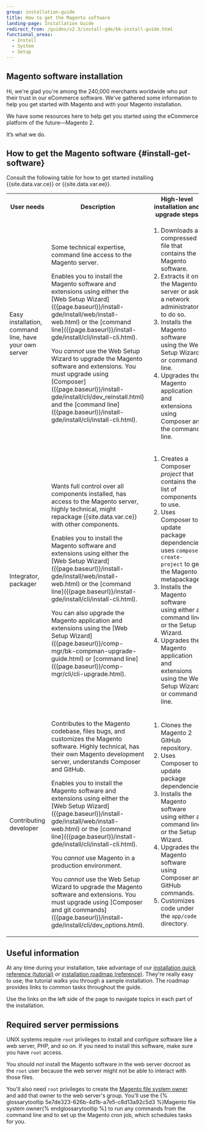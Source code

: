 ```yaml
---
group: installation-guide
title: How to get the Magento software
landing-page: Installation Guide
redirect_from: /guides/v2.3/install-gde/bk-install-guide.html
functional_areas:
  - Install
  - System
  - Setup
---
```


## Magento software installation

Hi, we're glad you're among the 240,000 merchants worldwide who put their trust in our eCommerce software. We've gathered some information to help you get started with Magento and with your Magento installation.

We have some resources here to help get you started using the eCommerce platform of the future—Magento 2.

It’s what we do.

## How to get the Magento software {#install-get-software}

Consult the following table for how to get started installing {{site.data.var.ce}} or {{site.data.var.ee}}.

<table>
	<tbody>
		<tr>
			<th>User needs</th>
			<th>Description</th>
			<th>High-level installation and upgrade steps</th>
			<th>Get started link</th>
		</tr>
	<tr>
		<td><p>Easy installation, command line, have your own server</p></td>
		<td><p>Some technical expertise, command line access to the Magento server.</p>
			<p>Enables you to install the Magento software and extensions using either the [Web Setup Wizard]({{page.baseurl}}/install-gde/install/web/install-web.html) or the [command line]({{page.baseurl}}/install-gde/install/cli/install-cli.html).</p>
		<p>You <em>cannot</em> use the Web Setup Wizard to upgrade the Magento software and extensions. You must upgrade using [Composer]({{page.baseurl}}/install-gde/install/cli/dev_reinstall.html) and the [command line]({{page.baseurl}}/install-gde/install/cli/install-cli.html).</p></td>
		<td><ol><li>Downloads a compressed file that contains the Magento software.</li>
			<li>Extracts it on the Magento server or asks a network administrator to do so.</li>
			<li>Installs the Magento software using the Web Setup Wizard or command line.</li>
			<li>Upgrades the Magento application and extensions using Composer and the command line.</li></ol>
		</td>
		<td><p>[Easy installation (own server)]({{page.baseurl}}/install-gde/prereq/zip_install.html)</p></td>
	</tr>
	<tr>
		<td><p>Integrator, packager</p></td>
		<td><p>Wants full control over all components installed, has access to the Magento server, highly technical, might repackage {{site.data.var.ce}} with other components.</p>
		<p>Enables you to install the Magento software and extensions using either the [Web Setup Wizard]({{page.baseurl}}/install-gde/install/web/install-web.html) or the [command line]({{page.baseurl}}/install-gde/install/cli/install-cli.html).</p>
		<p>You can also upgrade the Magento application and extensions using the [Web Setup Wizard]({{page.baseurl}}/comp-mgr/bk-compman-upgrade-guide.html) or [command line]({{page.baseurl}}/comp-mgr/cli/cli-upgrade.html).</p></td>
		<td><ol><li>Creates a Composer <em>project</em> that contains the list of components to use.</li>
			<li>Uses Composer to update package dependencies; uses <code>composer create-project</code> to get the Magento metapackage.</li>
			<li>Installs the Magento software using either a command line or the Setup Wizard.</li>
		<li>Upgrades the Magento application and extensions using the Web Setup Wizard or command line.</li></ol>
		<td><p>[Get the metapackage]({{page.baseurl}}/install-gde/composer.html)</p></td>
	</td>
	</tr>
	<tr>
		<td><p>Contributing developer</p></td>
		<td><p>Contributes to the Magento codebase, files bugs, and customizes the Magento software. Highly technical, has their own Magento development server, understands Composer and GitHub.</p>
			<p>Enables you to install the Magento software and extensions using either the [Web Setup Wizard]({{page.baseurl}}/install-gde/install/web/install-web.html) or the [command line]({{page.baseurl}}/install-gde/install/cli/install-cli.html).</p>
			<p>You <em>cannot</em> use Magento in a production environment.</p>
      <p>You <em>cannot</em> use the Web Setup Wizard to upgrade the Magento software and extensions. You must upgrade using [Composer and git commands]({{page.baseurl}}/install-gde/install/cli/dev_options.html).</p></td>
		<td><ol><li>Clones the Magento 2 GitHub repository.</li>
			<li>Uses Composer to update package dependencies.</li>
			<li>Installs the Magento software using either a command line or the Setup Wizard.</li>
			<li>Upgrades the Magento software using Composer and GitHub commands.</li>
			<li>Customizes code under the <code>app/code</code> directory.</li></ol></td>
		<td><p>[Clone the Magento repository]({{page.baseurl}}/install-gde/prereq/dev_install.html)</p></td>
	</tr>
	</tbody>
</table>

## Useful information

At any time during your installation, take advantage of our [installation quick reference (tutorial)] or [installation roadmap (reference)]. They're really easy to use; the tutorial walks you through a sample installation. The roadmap provides links to common tasks throughout the guide.

Use the links on the left side of the page to navigate topics in each part of the installation.

## Required server permissions

UNIX systems require `root` privileges to install and configure software like a web server, PHP, and so on. If you need to install this software, make sure you have `root` access.

You should _not_ install the Magento software in the web server docroot as the `root` user because the web server might not be able to interact with those files.

You'll also need `root` privileges to create the [Magento file system owner] and add that owner to the web server's group. You'll use the {% glossarytooltip 5e7de323-626b-4d1b-a7e5-c8d13a92c5d3 %}Magento file system owner{% endglossarytooltip %} to run any commands from the command line and to set up the Magento cron job, which schedules tasks for you.

<!-- LINK DEFINITIONS -->

[installation quick reference (tutorial)]: {{page.baseurl}}/install/getting-started/quick-reference.html

[installation roadmap (reference)]: {{page.baseurl}}/install/getting-started/roadmap.html

[magento file system owner]: {{page.baseurl}}/install/getting-started/file-system-ownership-permissions.html

